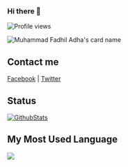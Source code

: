 ### Hi there 👋
![Profile views](https://komarev.com/ghpvc/?username=muhammaddzaky&color=brightgreen)


![Muhammad Fadhil Adha's card name](https://cardivo.vercel.app/api?name=muhammad%20dzaky%20Saragih&description=Hi,%20i%27m%20a%20front%20end%20web%20hackFacebook%20and%20i%27m%2019%20y.o.%20Nice%20to%20meet%20you%20%F0%9F%91%8B&image=https://avatars.githubusercontent.com/u/59252427?v=4&backgroundColor=%23ecf0f1&l%20dzaky%20%20&github=muhammaddzaky&twitter=dj_dzaky&pattern=ticTacToe&colorPattern=%23eaeaea)


## Contact me

[Facebook](https://facebook.com/rajasahmansaragih.net) | [Twitter](https://twitter.com/dj_dzaky) 

<!-- Here are some ideas to get you started: -->
<!-- 
- 🔭 I’m currently working on ...
- 🌱 I’m currently learning ...
- 👯 I’m looking to collaborate on ...
- 🤔 I’m looking for help with ...
- 💬 Ask me about ...
- 📫 How to reach me: ...
- 😄 Pronouns: ...
- ⚡ Fun fact: ... -->

## Status

[![GithubStats](https://github-readme-stats.vercel.app/api?username=muhammaddzaky&show_icons=true)](https://github.com/muhammaddzaky)

## My Most Used Language

<img src="https://github-readme-stats.vercel.app/api/top-langs/?username=muhammaddzaky&theme=vue">
